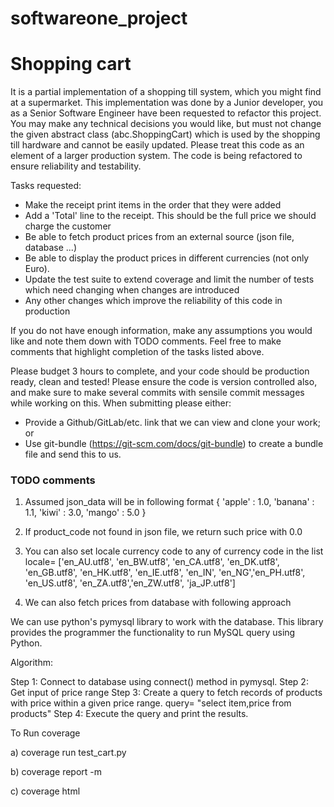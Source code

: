 # softwareone_project
# Shopping cart

It is a partial implementation of a shopping till system, which you might find at a supermarket.
This implementation was done by a Junior developer, you as a Senior Software Engineer have been requested to refactor this project.
You may make any technical decisions you would like, but must not change the given abstract class (abc.ShoppingCart) which is used by the shopping till hardware and cannot be easily updated.
Please treat this code as an element of a larger production system. The code is being refactored to ensure reliability and testability.

Tasks requested:
- Make the receipt print items in the order that they were added
- Add a 'Total' line to the receipt. This should be the full price we should charge the customer
- Be able to fetch product prices from an external source (json file, database ...)
- Be able to display the product prices in different currencies (not only Euro).
- Update the test suite to extend coverage and limit the number of tests which need changing when changes are introduced
- Any other changes which improve the reliability of this code in production

If you do not have enough information, make any assumptions you would like and note them down with TODO comments. Feel free to make comments that highlight completion of the tasks listed above.

Please budget 3 hours to complete, and your code should be production ready, clean and tested! Please ensure the code is version controlled also, and make sure to make several commits with sensile commit messages while working on this. When submitting please either:
- Provide a Github/GitLab/etc. link that we can view and clone your work; or
- Use git-bundle (https://git-scm.com/docs/git-bundle) to create a bundle file and send this to us.

### TODO comments
1) Assumed json_data will be in  following format 
{
    'apple' : 1.0,
    'banana' : 1.1,
    'kiwi' : 3.0,
    'mango' : 5.0
}

2) If product_code not found in json file, we return such price with 0.0

3) You can also set locale currency code to any of currency code in the list locale= ['en_AU.utf8', 'en_BW.utf8', 'en_CA.utf8',  'en_DK.utf8', 'en_GB.utf8', 'en_HK.utf8', 'en_IE.utf8', 'en_IN', 'en_NG','en_PH.utf8', 'en_US.utf8', 'en_ZA.utf8','en_ZW.utf8', 'ja_JP.utf8']


4) We can also fetch prices from database with following approach

We can use python's pymysql library to work with the database. This library provides the programmer the functionality to run MySQL query using Python.

Algorithm:

Step 1: Connect to database using connect() method in pymysql.
Step 2: Get input of price range 
Step 3: Create a query to fetch records of products with price within a given price range. 
query= "select item,price from products" 
Step 4: Execute the query and print the results.

To Run coverage

a) coverage run test_cart.py

b) coverage report -m

c) coverage html